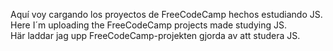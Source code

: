 Aquí voy cargando los proyectos de FreeCodeCamp hechos estudiando JS.<br>
Here I´m uploading the FreeCodeCamp projects made studying JS.<br>
Här laddar jag upp FreeCodeCamp-projekten gjorda av att studera JS.
